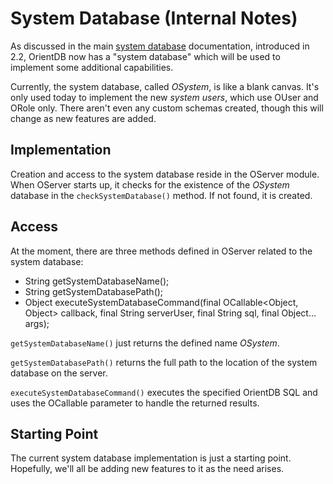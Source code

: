 # System Database (Internal Notes)
As discussed in the main [system database](System-Database.md) documentation, introduced in 2.2, OrientDB now has a "system database" which will be used to implement some additional capabilities.

Currently, the system database, called *OSystem*, is like a blank canvas.  It's only used today to implement the new *system users*, which use OUser and ORole only.  There aren't even any custom schemas created, though this will change as new features are added.

## Implementation
Creation and access to the system database reside in the OServer module.  When OServer starts up, it checks for the existence of the *OSystem* database in the `checkSystemDatabase()` method.  If not found, it is created.

## Access
At the moment, there are three methods defined in OServer related to the system database:
- String getSystemDatabaseName();
- String getSystemDatabasePath();
- Object executeSystemDatabaseCommand(final OCallable<Object, Object> callback, final String serverUser, final String sql, final Object... args);

`getSystemDatabaseName()` just returns the defined name *OSystem*.

`getSystemDatabasePath()` returns the full path to the location of the system database on the server.

`executeSystemDatabaseCommand()` executes the specified OrientDB SQL and uses the OCallable parameter to handle the returned results. 

## Starting Point
The current system database implementation is just a starting point.  Hopefully, we'll all be adding new features to it as the need arises. 